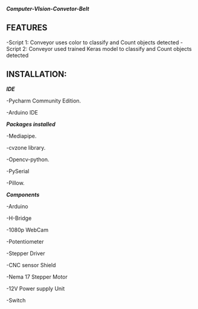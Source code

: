 ***Computer-VIsion-Convetor-Belt***

## FEATURES

-Script 1: Conveyor uses color to classify and Count objects detected
-Script 2: Conveyor used trained Keras model to classify and Count objects detected

## INSTALLATION:

***IDE***

-Pycharm Community Edition.

-Arduino IDE

***Packages installed***

-Mediapipe.

-cvzone library.

-Opencv-python.

-PySerial

-Pillow.

***Components***

-Arduino

-H-Bridge

-1080p WebCam

-Potentiometer

-Stepper Driver

-CNC sensor Shield

-Nema 17 Stepper Motor

-12V Power supply Unit

-Switch


